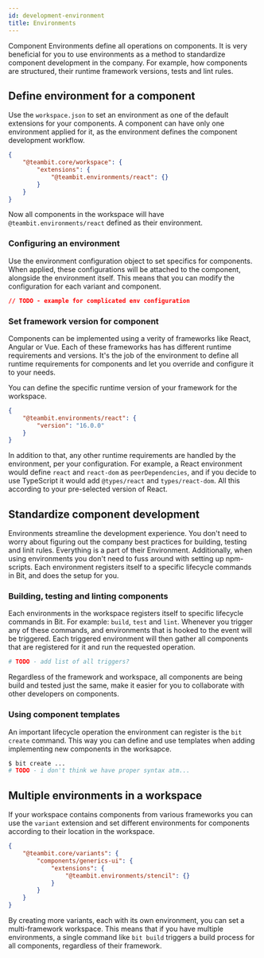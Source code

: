 ```yaml
---
id: development-environment
title: Environments
---
```


Component Environments define all operations on components. It is very beneficial for you to use environments as a method to standardize component development in the company. For example, how components are structured, their runtime framework versions, tests and lint rules.

## Define environment for a component

Use the `workspace.json` to set an environment as one of the default extensions for your components. A component can have only one environment applied for it, as the environment defines the component development workflow.

```json
{
    "@teambit.core/workspace": {
        "extensions": {
            "@teambit.environments/react": {}
        }
    }
}
```

Now all components in the workspace will have `@teambit.environments/react` defined as their environment.

### Configuring an environment

Use the environment configuration object to set specifics for components. When applied, these configurations will be attached to the component, alongside the environment itself. This means that you can modify the configuration for each variant and component.

```json
// TODO - example for complicated env configuration
```

### Set framework version for component

Components can be implemented using a verity of frameworks like React, Angular or Vue. Each of these frameworks has has different runtime requirements and versions. It's the job of the environment to define all runtime requirements for components and let you override and configure it to your needs.

You can define the specific runtime version of your framework for the workspace.

```json
{
    "@teambit.environments/react": {
        "version": "16.0.0"
    }
}
```

In addition to that, any other runtime requirements are handled by the environment, per your configuration. For example, a React environment would define `react` and `react-dom` as `peerDependencies`, and if you decide to use TypeScript it would add `@types/react` and `types/react-dom`. All this according to your pre-selected version of React.

## Standardize component development

Environments streamline the development experience. You don't need to worry about figuring out the company best practices for building, testing and linit rules. Everything is a part of their Environment. Additionally, when using environments you don't need to fuss around with setting up npm-scripts. Each environment registers itself to a specific lifecycle commands in Bit, and does the setup for you.

### Building, testing and linting components

Each environments in the workspace registers itself to specific lifecycle commands in Bit. For example: `build`, `test` and `lint`. Whenever you trigger any of these commands, and environments that is hooked to the event will be triggered. Each triggered environment will then gather all components that are registered for it and run the requested operation.

```sh
# TODO - add list of all triggers?
```

Regardless of the framework and workspace, all components are being build and tested just the same, make it easier for you to collaborate with other developers on components.

### Using component templates

An important lifecycle operation the environment can register is the `bit create` command. This way you can define and use templates when adding implementing new components in the worksapce.

```sh
$ bit create ...
# TODO - i don't think we have proper syntax atm...
```

## Multiple environments in a workspace

If your workspace contains components from various frameworks you can use the `variant` extension and set different environments for components according to their location in the workspace.

```json
{
    "@teambit.core/variants": {
        "components/generics-ui": {
            "extensions": {
                "@teambit.environments/stencil": {}
            }
        }
    }
}
```

By creating more variants, each with its own environment, you can set a multi-framework workspace. This means that if you have multiple environments, a single command like `bit build` triggers a build process for all components, regardless of their framework.
